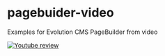 # pagebuider-video
Examples for Evolution CMS PageBuilder from video

[![Youtube review](https://i.ytimg.com/vi/g6cA-fWVGxg/hqdefault.jpg)](https://youtu.be/g6cA-fWVGxg)
